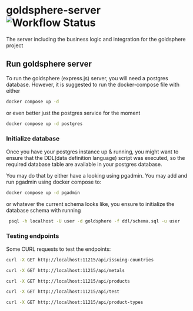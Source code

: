 # goldsphere-server ![Workflow Status](https://github.com/marcopersi/goldsphere-server/actions/workflows/codeql.yml/badge.svg)

The server including the business logic and integration for the goldsphere project

## Run goldsphere server
To run the goldsphere (express.js) server, you will need a postgres database. However, it is suggested to run the docker-compose file with either

```bash
docker compose up -d 
```

or even better just the postgres service for the moment

```bash
docker compose up -d postgres
```

### Initialize database
Once you have your postgres instance up & running, you might want to ensure that the DDL(data definition language) script was executed, so the required database table are available in your postgres database. 

You may do that by either have a looking using pgadmin. You may add and run pgadmin using docker compose to:

```bash 
docker compose up -d pgadmin
```

or whatever the current schema looks like, you ensure to initialize the database schema with running 

```bash
 psql -h localhost -U user -d goldsphere -f ddl/schema.sql -u user 
```

### Testing endpoints

Some CURL requests to test the endpoints:

```bash
curl -X GET http://localhost:11215/api/issuing-countries

curl -X GET http://localhost:11215/api/metals

curl -X GET http://localhost:11215/api/products

curl -X GET http://localhost:11215/api/test

curl -X GET http://localhost:11215/api/product-types

